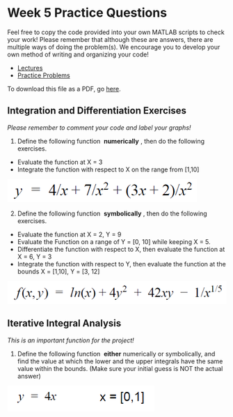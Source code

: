 # Week 5 Practice Questions
Feel free to copy the code provided into your own MATLAB scripts to check your work! Please remember that although these are answers, there are multiple ways of doing the problem(s). We encourage you to develop your own method of writing and organizing your code!
- [Lectures](https://jacksonburns.github.io/MATLAB-Start-to-Finish/Lectures/Lectures-Landing-Page)
- [Practice Problems](https://jacksonburns.github.io/MATLAB-Start-to-Finish/Practice-Problems/Practice-Problems-Landing-Page)

To download this file as a PDF, go [here](https://github.com/JacksonBurns/MATLAB-Start-to-Finish/blob/master/Practice-Problems/Week-1/Mini-Assignment%20Week%201.pdf).

## Integration and Differentiation Exercises
*Please remember to comment your code and label your graphs!*

1. Define the following function ​ **numerically** ​, then do the following exercises.
  - Evaluate the function at X = 3
  - Integrate the function with respect to X on the range from [1,10]
 
![Image of formula needed for problem 1](formula_1.png)

2. Define the following function ​ **symbolically** ​, then do the following exercises.

  - Evaluate the function at X = 2, Y = 9
  - Evaluate the Function on a range of Y = [0, 10] while keeping X = 5.
  - Differentiate the function with respect to X, then evaluate the function at X = 6, Y = 3
  - Integrate the function with respect to Y, then evaluate the function at the bounds X = [1,10], Y = [3, 12]

![Image of formula needed for problem 2](formula_2.png)

## Iterative Integral Analysis

*This is an important function for the project!*
1. Define the following function ​ **either** ​numerically or symbolically, and find the value at which the lower and the upper integrals have the same value within the bounds. 
(Make sure your initial guess is NOT the actual answer)

![Image of formula needed for problem 3](formula_3.png)
